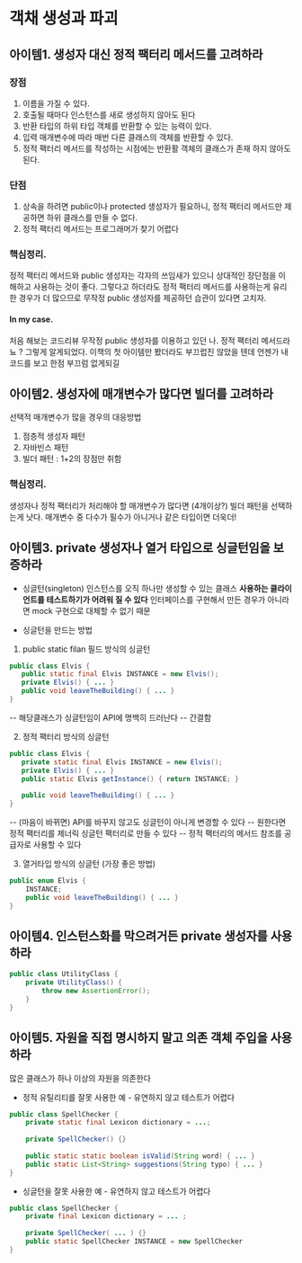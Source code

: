 # 객채 생성과 파괴

 ## 아이템1. 생성자 대신 정적 팩터리 메서드를 고려하라

### 장점
 1. 이름을 가질 수 있다.
 2. 호출될 때마다 인스턴스를 새로 생성하지 않아도 된다
 3. 반환 타입의 하위 타입 객체를 반환할 수 있는 능력이 있다.
 4. 입력 매개변수에 따라 매번 다른 클래스의 객체를 반환할 수 있다.
5. 정적 팩터리 메서드를 작성하는 시점에는 반환활 객체의 클래스가 존재 하지 않아도 된다.

### 단점
1. 상속을 하려면 public이나 protected 생성자가 필요하니, 정적 팩터리 메서드만 제공하면 하위 클래스를 만들 수 없다.
2. 정적 팩터리 메서드는 프로그래머가 찾기 어렵다


### 핵심정리.
정적 팩터리 메서드와 public 생성자는 각자의 쓰임새가 있으니 상대적인 장단점을 이해하고 사용하는 것이 좋다.
그렇다고 하더라도 정적 팩터리 메서드를 사용하는게 유리한 경우가 더 많으므로 무작정 public 생성자를 제공하던 습관이 있다면 고치자.


#### In my case.
처음 해보는 코드리뷰
무작정 public 생성자를 이용하고 있던 나.
정적 팩터리 메서드라뇨 ?
그렇게 알게되었다.
이책의 첫 아이템만 봤더라도 부끄럽진 않았을 텐데
언젠가 내 코드를 보고 
한점 부끄럼 없게되길


## 아이템2. 생성자에 매개변수가 많다면 빌더를 고려하라
선택적 매개변수가 많을 경우의 대응방법
1. 점층적 생성자 패턴
2. 자바빈스 패턴
3. 빌더 패턴 : 1+2의 장점만 취함

### 핵심정리.
생성자나 정적 팩터리가 처리해야 할 매개변수가 많다면 (4개이상?) 빌더 패턴을 선택하는게 낫다.
매개변수 중 다수가 필수가 아니거나 같은 타입이면 더욱더!

## 아이템3. private 생성자나 열거 타입으로 싱글턴임을 보증하라
* 싱글턴(singleton)
인스턴스를 오직 하나만 생성할 수 있는 클래스
**사용하는 클라이언트를 테스트하기가 어려워 질 수 있다**
인터페이스를 구현해서 만든 경우가 아니라면 mock 구현으로 대체할 수 없기 때문

* 싱글턴을 만드는 방법
1. public static filan 필드 방식의 싱글턴
 ```java
public class Elvis {
    public static final Elvis INSTANCE = new Elvis();
	private Elvis() { ... }
	public void leaveTheBuilding() { ... }
}
```
-- 해당클래스가 싱글턴임이 API에 명백히 드러난다
-- 간결함

2. 정적 팩터리 방식의 싱글턴
 ```java
public class Elvis {
	private static final Elvis INSTANCE = new Elvis();
	private Elvis() { ... }
	public static Elvis getInstance() { return INSTANCE; }
	
	public void leaveTheBuilding() { ... }	
}
```
-- (마음이 바뀌면) API를 바꾸지 않고도 싱글턴이 아니게 변경할 수 있다
-- 원한다면 정적 팩터리를 제너릭 싱글턴 팩터리로 만들 수 있다
-- 정적 팩터리의 메서드 참조를 공급자로 사용할 수 있다

3. 열거타입 방식의 싱글턴 (가장 좋은 방법)
```java
public enum Elvis {
	INSTANCE;
	public void leaveTheBuilding() { ... }
}
```

## 아이템4. 인스턴스화를 막으려거든 private 생성자를 사용하라

```java
public class UtilityClass {
	private UtilityClass() {
		throw new AssertionError();
	}
}
```

## 아이템5. 자원을 직접 명시하지 말고 의존 객체 주입을 사용하라
많은 클래스가 하나 이상의 자원을 의존한다

- 정적 유틸리티를 잘못 사용한 예 - 유연하지 않고 테스트가 어렵다
```java
public class SpellChecker {
	private static final Lexicon dictionary = ...;
	
	private SpellChecker() {}
	
	public static static boolean isValid(String word) { ... }
	public static List<String> suggestions(String typo) { ... }
}
```

- 싱글턴을 잘못 사용한 예 - 유연하지 않고 테스트가 어렵다
```java
public class SpellChecker {
	private final Lexicon dictionary = ... ;
	
	private SpellChecker( ... ) {}
	public static SpellChecker INSTANCE = new SpellChecker
}
```
<!--stackedit_data:
eyJoaXN0b3J5IjpbMjc1NTQ3NTU2LC0xNzI5ODQ4NDQ2LDc0Mj
E2NzY2MSwtMzA3NjQyODkwXX0=
-->